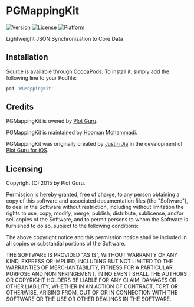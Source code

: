 # PGMappingKit

[![Version](https://img.shields.io/cocoapods/v/PGMappingKit.svg?style=flat)](http://cocoapods.org/pods/PGMappingKit)
[![License](https://img.shields.io/cocoapods/l/PGMappingKit.svg?style=flat)](http://cocoapods.org/pods/PGMappingKit)
[![Platform](https://img.shields.io/cocoapods/p/PGMappingKit.svg?style=flat)](http://cocoapods.org/pods/PGMappingKit)

Lightweight JSON Synchronization to Core Data

## Installation

Source is available through [CocoaPods](http://cocoapods.org). To install
it, simply add the following line to your Podfile:

```ruby
pod 'PGMappingKit'
```

## Credits

PGMappingKit is owned by [Plot Guru](http://www.plotguru.com).

PGMappingKit is maintained by [Hooman Mohammadi](https://github.com/hooman96).

PGMappingKit was originally created by [Justin Jia](https://github.com/justinjiadev/) in the development of [Plot Guru for iOS](https://itunes.apple.com/app/id964629606).

## Licensing

Copyright (C) 2015 by Plot Guru.

Permission is hereby granted, free of charge, to any person obtaining a copy of this software and associated documentation files (the "Software"), to deal in the Software without restriction, including without limitation the rights to use, copy, modify, merge, publish, distribute, sublicense, and/or sell copies of the Software, and to permit persons to whom the Software is furnished to do so, subject to the following conditions:

The above copyright notice and this permission notice shall be included in all copies or substantial portions of the Software.

THE SOFTWARE IS PROVIDED "AS IS", WITHOUT WARRANTY OF ANY KIND, EXPRESS OR IMPLIED, INCLUDING BUT NOT LIMITED TO THE WARRANTIES OF MERCHANTABILITY, FITNESS FOR A PARTICULAR PURPOSE AND NONINFRINGEMENT. IN NO EVENT SHALL THE AUTHORS OR COPYRIGHT HOLDERS BE LIABLE FOR ANY CLAIM, DAMAGES OR OTHER LIABILITY, WHETHER IN AN ACTION OF CONTRACT, TORT OR OTHERWISE, ARISING FROM, OUT OF OR IN CONNECTION WITH THE SOFTWARE OR THE USE OR OTHER DEALINGS IN THE SOFTWARE.
